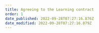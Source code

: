 ```yaml
---
title: Agreeing to the Learning contract​
order: 1
date_published: 2022-09-28T07:27:16.876Z
date_modified: 2022-09-28T07:27:16.879Z
---
```

